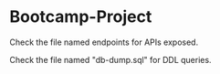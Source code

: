 # Bootcamp-Project

Check the file named endpoints for APIs exposed.

Check the file named "db-dump.sql" for DDL queries.
